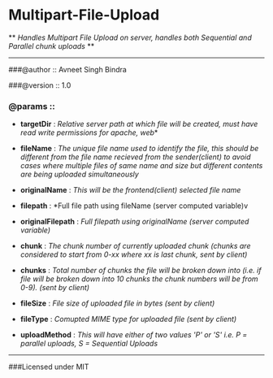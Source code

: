 Multipart-File-Upload
=====================
** *Handles Multipart File Upload on server, handles both Sequential and Parallel chunk uploads* **

---
###@author :: Avneet Singh Bindra

###@version :: 1.0

### @params ::

* **targetDir** : *Relative server path at which file will be created, must have read write permissions for apache, web**

* **fileName** : *The unique file name used to identify the file, this should be different from the file name recieved from the sender(client) to avoid cases where multiple files of same name and size but different contents are being uploaded simultaneously*

* **originalName** : *This will be the frontend(client) selected file name*

* **filepath** : *Full file path using fileName (server computed variable)v

* **originalFilepath** : *Full filepath using originalName (server computed variable)*

* **chunk** : *The chunk number of currently uploaded chunk (chunks are considered to start from 0-xx where xx is last chunk, sent by client)*

* **chunks** : *Total number of chunks the file will be broken down into (i.e. if file will be broken down into 10 chunks the chunk numbers will be from 0-9). (sent by client)*

* **fileSize** : *File size of uploaded file in bytes (sent by client)*

* **fileType** : *Comupted MIME type for uploaded file (sent by client)*

* **uploadMethod** : *This will have either of two values 'P' or 'S' i.e. P = parallel uploads, S = Sequential Uploads*

---

###Licensed under MIT
